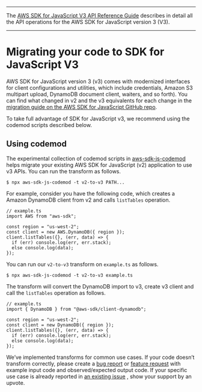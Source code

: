 --------

 The [AWS SDK for JavaScript V3 API Reference Guide](https://docs.aws.amazon.com/AWSJavaScriptSDK/v3/latest/index.html) describes in detail all the API operations for the AWS SDK for JavaScript version 3 \(V3\)\. 

--------

# Migrating your code to SDK for JavaScript V3<a name="migrating-to-v3"></a>

AWS SDK for JavaScript version 3 \(v3\) comes with modernized interfaces for client configurations and utilities, which include credentials, Amazon S3 multipart upload, DynamoDB document client, waiters, and so forth\)\. You can find what changed in v2 and the v3 equivalents for each change in the [migration guide on the AWS SDK for JavaScript GitHub repo](https://github.com/aws/aws-sdk-js-v3/blob/main/UPGRADING.md)\. 

To take full advantage of SDK for JavaScript v3, we recommend using the codemod scripts described below\.

## Using codemod<a name="using-codemod"></a>

The experimental collection of codemod scripts in [aws\-sdk\-js\-codemod](https://www.npmjs.com/package/aws-sdk-js-codemod) helps migrate your existing AWS SDK for JavaScript \(v2\) application to use v3 APIs\. You can run the transform as follows\.

```
$ npx aws-sdk-js-codemod -t v2-to-v3 PATH...
```

For example, consider you have the following code, which creates a Amazon DynamoDB client from v2 and calls `listTables` operation\.

```
// example.ts
import AWS from "aws-sdk";

const region = "us-west-2";
const client = new AWS.DynamoDB({ region });
client.listTables({}, (err, data) => {
  if (err) console.log(err, err.stack);
  else console.log(data);
});
```

You can run our `v2-to-v3` transform on `example.ts` as follows\.

```
$ npx aws-sdk-js-codemod -t v2-to-v3 example.ts
```

The transform will convert the DynamoDB import to v3, create v3 client and call the `listTables` operation as follows\.

```
// example.ts
import { DynamoDB } from "@aws-sdk/client-dynamodb";

const region = "us-west-2";
const client = new DynamoDB({ region });
client.listTables({}, (err, data) => {
  if (err) console.log(err, err.stack);
  else console.log(data);
});
```

We’ve implemented transforms for common use cases\. If your code doesn’t transform correctly, please create a [bug report](https://github.com/awslabs/aws-sdk-js-codemod/issues/new?assignees=&labels=bug%2Ctriage&template=bug_report.yml&title=%5BBug%3F%5D%3A+) or [feature request](https://github.com/awslabs/aws-sdk-js-codemod/issues/new?assignees=&labels=enhancement&template=feature_request.yml&title=%5BFeature%5D%3A+) with example input code and observed/expected output code\. If your specific use case is already reported in [an existing issue](https://github.com/awslabs/aws-sdk-js-codemod/issues?q=is%3Aissue+is%3Aopen+sort%3Aupdated-desc) , show your support by an upvote\.